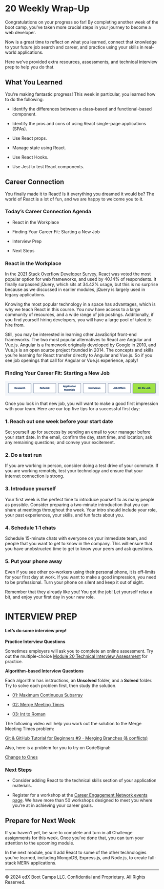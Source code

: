 # 20 Weekly Wrap-Up
Congratulations on your progress so far! By completing another week of the boot camp, you've taken more crucial steps in your journey to become a web developer.

Now is a great time to reflect on what you learned, connect that knowledge to your future job search and career, and practice using your skills in real-world applications.

Here we've provided extra resources, assessments, and technical interview prep to help you do that.

## What You Learned
You're making fantastic progress! This week in particular, you learned how to do the following:

* Identify the differences between a class-based and functional-based component.

* Identify the pros and cons of using React single-page applications (SPAs).

* Use React props.

* Manage state using React.

* Use React Hooks.

* Use Jest to test React components.

## Career Connection
You finally made it to React! Is it everything you dreamed it would be? The world of React is a lot of fun, and we are happy to welcome you to it.

### Today’s Career Connection Agenda
* React in the Workplace

* Finding Your Career Fit: Starting a New Job

* Interview Prep

* Next Steps

### React in the Workplace
In the [2021 Stack Overflow Developer Survey](https://insights.stackoverflow.com/survey/2021#section-most-popular-technologies-web-frameworks), React was voted the most popular option for web frameworks, and used by 40.14% of respondents. It finally surpassed jQuery, which sits at 34.42% usage, but this is no surprise because as we discussed in earlier modules, jQuery is largely used in legacy applications.

Knowing the most popular technology in a space has advantages, which is why we teach React in this course. You now have access to a large community of resources, and a wide range of job postings. Additionally, if you find yourself hiring developers, you will have a large pool of talent to hire from.

Still, you may be interested in learning other JavaScript front-end frameworks. The two most popular alternatives to React are Angular and Vue.js. Angular is a framework originally developed by Google in 2010, and Vue.js is an open source project founded in 2014. The concepts and skills you’re learning for React transfer directly to Angular and Vue.js. So if you see job openings that call for Angular or Vue.js experience, apply!

### Finding Your Career Fit: Starting a New Job

![](../../../images/coding-career-on-the-job.png)

Once you lock in that new job, you will want to make a good first impression with your team. Here are our top five tips for a successful first day:

### 1. Reach out one week before your start date
Set yourself up for success by sending an email to your manager before your start date. In the email, confirm the day, start time, and location; ask any remaining questions; and convey your excitement.

### 2. Do a test run
If you are working in person, consider doing a test drive of your commute. If you are working remotely, test your technology and ensure that your internet connection is strong.

### 3. Introduce yourself
Your first week is the perfect time to introduce yourself to as many people as possible. Consider preparing a two-minute introduction that you can share at meetings throughout the week. Your intro should include your role, your past experiences, your skills, and fun facts about you.

### 4. Schedule 1:1 chats
Schedule 15-minute chats with everyone on your immediate team, and people that you want to get to know in the company. This will ensure that you have unobstructed time to get to know your peers and ask questions.

### 5. Put your phone away
Even if you see other co-workers using their personal phone, it is off-limits for your first day at work. If you want to make a good impression, you need to be professional. Turn your phone on silent and keep it out of sight.

Remember that they already like you! You got the job! Let yourself relax a bit, and enjoy your first day in your new role.

# INTERVIEW PREP
#### Let’s do some interview prep!

**Practice Interview Questions**

Sometimes employers will ask you to complete an online assessment. Try out the multiple-choice [Module 20 Technical Interview Assessment](https://forms.gle/jV3WDxHsEEusHjNr9) for practice.

**Algorithm-based Interview Questions**

Each algorithm has instructions, an **Unsolved** folder, and a **Solved** folder. Try to solve each problem first, then study the solution.

* [01: Maximum Continuous Subarray](https://static.fullstack-bootcamp.com/algorithms/20-React/01-maximum-continuous-subarray.zip)

* [02: Merge Meeting Times](https://static.fullstack-bootcamp.com/algorithms/20-React/02-merge-meeting-times.zip)

* [03: Int to Roman](https://static.fullstack-bootcamp.com/algorithms/20-React/03-int-to-roman.zip)

The following video will help you work out the solution to the Merge Meeting Times problem:

[Git & GitHub Tutorial for Beginners #9 - Merging Branches (& conflicts)](https://www.youtube.com/watch?v=XX-Kct0PfFc)

Also, here is a problem for you to try on CodeSignal:

[Change to Ones](https://app.codesignal.com/public-test/jYHQ873GTw8sCwmDv/3LodRHTbsfXA6s)

### Next Steps
* Consider adding React to the technical skills section of your application materials.

* Register for a workshop at the [Career Engagement Network events page](https://careernetwork.2u.com/events/). We have more than 50 workshops designed to meet you where you’re at in achieving your career goals.

## Prepare for Next Week
If you haven't yet, be sure to complete and turn in all Challenge assignments for this week. Once you've done that, you can turn your attention to the upcoming module.

In the next module, you'll add React to some of the other technologies you've learned, including MongoDB, Express.js, and Node.js, to create full-stack MERN applications.

---
© 2024 edX Boot Camps LLC. Confidential and Proprietary. All Rights Reserved.